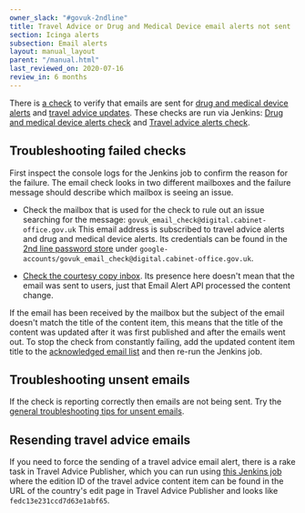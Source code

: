 ```yaml
---
owner_slack: "#govuk-2ndline"
title: Travel Advice or Drug and Medical Device email alerts not sent
section: Icinga alerts
subsection: Email alerts
layout: manual_layout
parent: "/manual.html"
last_reviewed_on: 2020-07-16
review_in: 6 months
---
```


There is [a check][email-check] to verify that emails are sent for
[drug and medical device alerts][] and [travel advice updates][]. These checks
are run via Jenkins: [Drug and medical device alerts check][drug-alerts-check]
and [Travel advice alerts check][travel-advice-check].

## Troubleshooting failed checks

First inspect the console logs for the Jenkins job to confirm the reason for the
failure. The email check looks in two different mailboxes and the failure message
should describe which mailbox is seeing an issue.

* Check the mailbox that is used for the check to rule out an issue searching
  for the message: `govuk_email_check@digital.cabinet-office.gov.uk`
  This email address is subscribed to travel advice alerts and drug and medical
  device alerts. Its credentials can be found in the [2nd line password store][]
  under `google-accounts/govuk_email_check@digital.cabinet-office.gov.uk`.

* [Check the courtesy copy inbox]. Its presence here doesn't mean that the
  email was sent to users, just that Email Alert API processed the content change.

If the email has been received by the mailbox but the subject of the email
doesn't match the title of the content item, this means that the title of the
content was updated after it was first published and after the emails went out.
To stop the check from constantly failing, add the updated content item title
to the [acknowledged email list] and then re-run the Jenkins job.

## Troubleshooting unsent emails

If the check is reporting correctly then emails are not being sent. Try the
[general troubleshooting tips for unsent emails][troubleshooting].

## Resending travel advice emails

If you need to force the sending of a travel advice email alert, there
is a rake task in Travel Advice Publisher, which you can run using
[this Jenkins job][resend-travel-advice-job] where the edition ID of the
travel advice content item can be found in the URL of the country's edit
page in Travel Advice Publisher and looks like `fedc13e231ccd7d63e1abf65`.

[2nd line password store]: https://github.com/alphagov/govuk-secrets/tree/master/pass/2ndline
[acknowledged email list]: https://github.com/alphagov/email-alert-monitoring/blob/master/lib/email_verifier.rb#L6-L14
[check the courtesy copy inbox]: /manual/email-troubleshooting.html#check-the-courtesy-copy-inbox
[drug-alerts-check]: https://deploy.blue.production.govuk.digital/job/email-alert-check/
[drug and medical device alerts]: https://www.gov.uk/drug-device-alerts
[email-check]: https://github.com/alphagov/email-alert-monitoring
[resend-travel-advice-job]: https://deploy.staging.publishing.service.gov.uk/job/run-rake-task/parambuild/?TARGET_APPLICATION=travel-advice-publisher&MACHINE_CLASS=backend&RAKE_TASK=email_alerts:trigger%5BPUT_EDITION_ID_HERE%5D
[travel-advice-check]: https://deploy.blue.production.govuk.digital/job/travel-advice-email-alert-check/
[travel advice updates]: https://www.gov.uk/foreign-travel-advice
[troubleshooting]: /manual/email-troubleshooting.html
